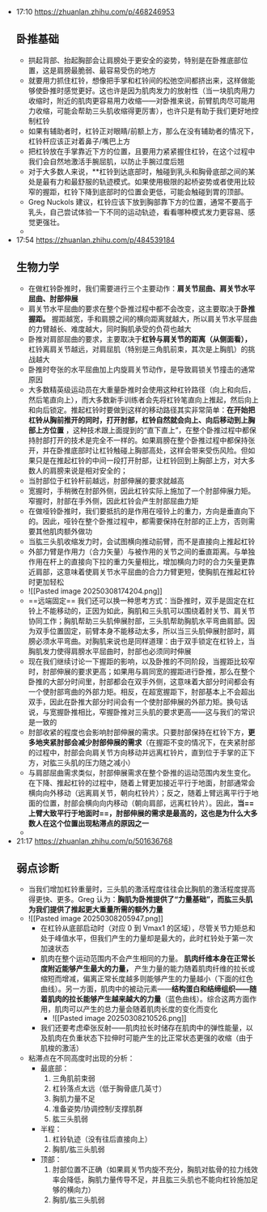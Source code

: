 
- 17:10 
	https://zhuanlan.zhihu.com/p/468246953
	## 卧推基础
	- 拱起背部、抬起胸部会让肩膀处于更安全的姿势，特别是在卧推底部位置，这是肩膀最脆弱、最容易受伤的地方
	- 就要用力抓住杠铃，想像把手掌和杠铃间的松弛空间都挤出来，这样做能够使卧推时感觉更好。这也许是因为肌肉发力的放射性（当一块肌肉用力收缩时，附近的肌肉更容易用力收缩——对卧推来说，前臂肌肉尽可能用力收缩，可能会帮助三头肌收缩得更厉害），也许只是有助于我们更好地控制杠铃
	- 如果有辅助者时，杠铃正对眼睛/前额上方，那么在没有辅助者的情况下，杠铃杆应该正对着鼻子/嘴巴上方
	- 把杠铃放在手掌靠近下方的位置，且要用力紧紧握住杠铃，在这个过程中我们会自然地激活手腕屈肌，以防止手腕过度后翘
	- 对于大多数人来说，**杠铃到达底部时，触碰到乳头和胸骨底部之间的某处是最有力和最舒服的轨迹模式。如果使用极限的起桥姿势或者使用比较窄的握距，杠铃下降到底部时的位置会更低，可能会触碰到胃的顶部。
	- Greg Nuckols 建议，杠铃应该下放到胸部靠下方的位置，通常不要高于乳头，自己尝试体验一下不同的运动轨迹，看看哪种模式发力更容易、感觉更强壮。
	-  
- 17:54 
	https://zhuanlan.zhihu.com/p/484539184
	## 生物力学
	- 在做杠铃卧推时，我们需要进行三个主要动作：**肩关节屈曲、肩关节水平屈曲、肘部伸展**
	- 肩关节水平屈曲的要求在整个卧推过程中都不会改变，这主要取决于**卧推握距。** 握距越宽，手和肩膀之间的横向距离就越大，所以肩关节水平屈曲的力臂越长、难度越大，同时胸肌承受的负荷也越大
	- 卧推对肩部屈曲的要求，主要取决于**杠铃与肩关节的距离（从侧面看），** 杠铃离肩关节越远，对肩屈肌（特别是三角肌前束，其次是上胸肌）的挑战越大
	- 卧推时夸张的水平屈曲加上内旋肩关节动作，是导致肩锁关节撞击的通常原因
	- 大多数精英级运动员在大重量卧推时会使用这种杠铃路径（向上和向后，然后笔直向上），而大多数新手训练者会先将杠铃笔直向上推起，然后向上和向后锁定。推起杠铃时要做到这样的移动路径其实非常简单：**在开始把杠铃从胸前推开的同时，打开肘部，杠铃自然就会向上、向后移动到上胸部上方位置** ，这种技术跟上面提到的“直下直上”，在整个卧推过程中都保持肘部打开的技术是完全不一样的。如果肩膀在整个卧推过程中都保持张开，并在卧推底部时让杠铃触碰上胸部高处，这样会带来受伤风险。但如果只是在推起杠铃的中间一段打开肘部，让杠铃回到上胸部上方，对大多数人的肩膀来说是相对安全的；
	- 当肘部位于杠铃杆前越远，肘部伸展的要求就越高 
	- 宽握时，手稍微在肘部外侧，因此杠铃实际上施加了一个肘部伸展力矩。窄握时，肘部在手外侧，因此杠铃会产生肘部屈曲力矩
	- 在做哑铃卧推时，我们要抵抗的是作用在哑铃上的重力，方向是垂直向下的。因此，哑铃在整个卧推过程中，都需要保持在肘部的正上方，否则需要其他肌肉额外做功
	- 当肱三头肌收缩发力时，会试图横向推动前臂，而不是直接向上推起杠铃
	- 外部力臂是作用力（合力矢量）与被作用的关节之间的垂直距离。与单独作用在杆上的直接向下拉的重力矢量相比，增加横向力时的合力矢量更靠近肩部，这意味着使肩关节水平屈曲的合力力臂更短，使胸肌在推起杠铃时更加轻松
	- ![[Pasted image 20250308174204.png]]
	-  ==远端固定== 我们还可以换一种思考方式：当卧推时，双手是固定在杠铃上不能移动的，正因为如此，胸肌和三头肌可以围绕着肘关节、肩关节协同工作；胸肌帮助三头肌伸展肘部，三头肌帮助胸肌水平弯曲肩部。因为双手位置固定，前臂本身不能移动太多，所以当三头肌伸展肘部时，肩膀必须水平弯曲。对胸肌来说也是同样道理：由于双手锁定在杠铃上，当胸肌发力使得肩膀水平屈曲时，肘部也必须同时伸展
	- 现在我们继续讨论一下握距的影响，以及卧推的不同阶段，当握距比较窄时，肘部伸展的要求更高；如果用与肩同宽的握距进行卧推，那么在整个卧推的大部分时间里，肘部都会在双手外侧，这意味着大部分时间都会有一个使肘部弯曲的外部力矩。相反，在超宽握距下，肘部基本上不会超出双手，因此在卧推大部分时间会有一个使肘部伸展的外部力矩。换句话说，与宽握卧推相比，窄握卧推对三头肌的要求更高——这与我们的常识是一致的
	- 肘部收紧的程度也会影响肘部伸展的需求。只要肘部保持在杠铃下方，**更多地夹紧肘部会减少肘部伸展的需求**（在握距不变的情况下，在夹紧肘部的过程中，肘部会向肩关节方向移动并远离杠铃片，直到位于手掌的正下方，对肱三头肌的压力随之减小）
	- 与肩部屈曲需求类似，肘部伸展需求在整个卧推的运动范围内发生变化。在下降、推起杠铃的过程中，随着上臂更加接近平行于地面，肘部通常会横向向外移动（远离肩关节，朝向杠铃片）；反之，随着上臂远离平行于地面的位置，肘部会横向向内移动（朝向肩部，远离杠铃片）。因此，**当==上臂大致平行于地面时==，肘部伸展的需求是最高的，这也是为什么大多数人在这个位置出现粘滞点的原因之一** 
	-  
- 21:17 
	https://zhuanlan.zhihu.com/p/501636768
	## 弱点诊断
	- 当我们增加杠铃重量时，三头肌的激活程度往往会比胸肌的激活程度提高得更快、更多。Greg 认为：**胸肌为卧推提供了“力量基础”，而肱三头肌为我们提供了推起更大重量所需的额外力量**
	- ![[Pasted image 20250308205947.png]]
		- 在杠铃从底部启动时（对应 0 到 Vmax1 的区域），尽管关节力矩总和处于峰值水平，但我们产生的力量却是最大的，此时杠铃处于第一次加速状态
		- 肌肉在整个运动范围内不会产生相同的力量。 **肌肉纤维本身在正常长度附近能够产生最大的力量，** 产生力量的能力随着肌肉纤维的拉长或缩短而增减，偏离正常长度越多则能够产生的力量越小（下面的红色曲线）。另一方面，肌肉中的被动元素——**结构蛋白和结缔组织——随着肌肉的拉长能够产生越来越大的力量**（蓝色曲线）。综合这两方面作用，肌肉可以产生的总力量会随着肌肉长度的变化而变化
			- ![[Pasted image 20250308210526.png]]
		- 我们还要考虑牵张反射——肌肉拉长时储存在肌肉中的弹性能量，以及肌肉在负重状态下拉伸时可能产生的比正常状态更强的收缩（由于肌梭的激活）
	- 粘滞点在不同高度时出现的分析：
		- 最底部：
			1. 三角肌前束弱
			2. 杠铃落点太远（低于胸骨底几英寸）
			3. 胸肌力量不足
			4. 准备姿势/协调控制/支撑肌群
			5. 肱三头肌弱
		- 半程：
			1. 杠铃轨迹（没有往后直接向上）
			2. 胸肌/肱三头肌弱
		- 顶部：
			1. 肘部位置不正确（如果肩关节内旋不充分，胸肌对肱骨的拉力线效率会降低，胸肌力量传导不足，并且肱三头肌也不能向杠铃施加足够的横向力）
			2. 胸肌/肱三头肌弱 